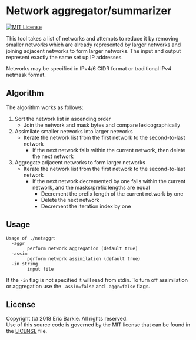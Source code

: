 # Network aggregator/summarizer

[![MIT License](https://img.shields.io/badge/license-MIT-blue.svg?style=flat)](http://choosealicense.com/licenses/mit/)

This tool takes a list of networks and attempts to reduce it by removing smaller networks
which are already represented by larger networks and joining adjacent networks to form
larger networks.  The input and output represent exactly the same set up IP addresses.

Networks may be specified in IPv4/6 CIDR format or traditional IPv4 netmask format.

## Algorithm

The algorithm works as follows:

1. Sort the network list in ascending order
   - Join the network and mask bytes and compare lexicographically
2. Assimilate smaller networks into larger networks
   - Iterate the network list from the first network to the second-to-last network
      - If the next network falls within the current network, then delete the next network
3. Aggregate adjacent networks to form larger networks
   - Iterate the network list from the first network to the second-to-last network
      - If the next network decremented by one falls within the current network, and the
        masks/prefix lengths are equal
         - Decrement the prefix length of the current network by one
         - Delete the next network
         - Decrement the iteration index by one

## Usage

```
Usage of ./netaggr:
  -aggr
        perform network aggregation (default true)
  -assim
        perform network assimilation (default true)
  -in string
        input file
```

If the `-in` flag is not specified it will read from stdin. To turn off assimilation or
aggregation use the `-assim=false` and `-aggr=false` flags.

## License

Copyright (c) 2018 Eric Barkie. All rights reserved.  
Use of this source code is governed by the MIT license
that can be found in the [LICENSE](LICENSE) file.
